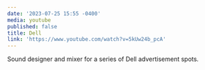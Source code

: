 ```yaml
---
date: '2023-07-25 15:55 -0400'
media: youtube
published: false
title: Dell
link: 'https://www.youtube.com/watch?v=5kUw24b_pcA'
---
```

Sound designer and mixer for a series of Dell advertisement spots.
